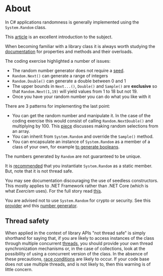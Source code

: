 # About

In C# applications randomness is generally implemented using the `System.Random` class.

This [article][system-random] is an excellent introduction to the subject.

When becoming familiar with a library class it is always worth studying the [documentation][system-random] for properties and methods and their overloads.

The coding exercise highlighted a number of issues:

- The random number generator does not require a [seed][random-seedless].
- `Random.Next()` can generate a range of integers
- `Random.Double()` can generate a double between 0 and 1
- The upper bounds in `Next...()`, `Double()` and `Sample()` are **exclusive** so that `Random.Next(1,19)` will yield values from 1 to 18 but not 19.
- Once you have your random number you can do what you like with it

There are 3 patterns for implementing the last point:

- You can get the random number and manipulate it. In the case of the coding exercise this would consist of calling `Random.NextDouble()` and multiplying by 100. This [piece][random-use-case-array] discusses making random selections from an array.
- You can inherit from `System.Random` and override the `Sample()` method.
- You can encapsulate an instance of `System.Random` as a member of a class of your own, for example [to generate booleans][random-use-cases].

The numbers generated by `Random` are not guaranteed to be unique.

It is [recommended][random-thread-safety] that you instantiate `System.Random` as a static member. But, note that it is not thread safe.

You may see documentation discouraging the use of seedless constructors. This mostly applies to .NET Framework rather than .NET Core (which is what _Exercism_ uses). For the full story read [this][random-multiple-instantiations].

You are advised not to use `System.Random` for crypto or security. See this [provider][crypto-provider] and this [number generator][crypto-rng].

## Thread safety

When applied in the context of library APIs "not thread safe" is simply shorthand for saying that, if you are likely to access instances of the class through multiple concurrent [threads][threading], you should provide your own thread synchronization mechanisms or, in the case of collections, look at the possibility of using a concurrent version of the class. In the absence of these precautions, [race conditions][so-race-conditions] are likely to occur. If your code base does not use multiple threads, and is not likely to, then this warning is of little concern.

[system-random]: https://docs.microsoft.com/en-us/dotnet/api/system.random?view=netcore-3.1
[random-thread-safety]: https://docs.microsoft.com/en-us/dotnet/api/system.random?view=netcore-3.1#the-systemrandom-class-and-thread-safety
[random-use-cases]: https://docs.microsoft.com/en-us/dotnet/api/system.random?view=netcore-3.1#generate-random-boolean-values
[random-use-case-array]: https://docs.microsoft.com/en-us/dotnet/api/system.random?view=netcore-3.1#UniqueArray
[crypto-provider]: https://docs.microsoft.com/en-us/dotnet/api/system.security.cryptography.rngcryptoserviceprovider?view=netcore-3.1
[crypto-rng]: https://docs.microsoft.com/en-us/dotnet/api/system.security.cryptography.randomnumbergenerator?view=netcore-3.1
[random-seedless]: https://docs.microsoft.com/en-us/dotnet/api/system.random?view=netcore-3.1#instantiating-the-random-number-generator
[random-multiple-instantiations]: https://docs.microsoft.com/en-us/dotnet/api/system.random?view=netcore-3.1#avoiding-multiple-instantiations
[so-race-conditions]: https://stackoverflow.com/questions/34510/what-is-a-race-condition
[threading]: https://docs.microsoft.com/en-us/dotnet/standard/threading/using-threads-and-threading
